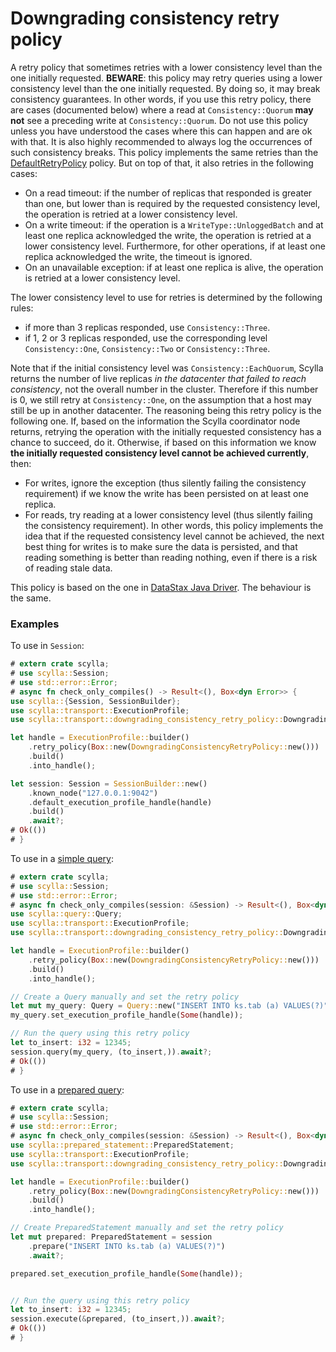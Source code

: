 # Downgrading consistency retry policy

A retry policy that sometimes retries with a lower consistency level than the one initially
requested.
**BEWARE**: this policy may retry queries using a lower consistency level than the one
initially requested. By doing so, it may break consistency guarantees. In other words, if you use
this retry policy, there are cases (documented below) where a read at `Consistency::Quorum` **may
not** see a preceding write at `Consistency::Quorum`. Do not use this policy unless you have
understood the cases where this can happen and are ok with that. It is also highly recommended to
always log the occurrences of such consistency breaks.
This policy implements the same retries than the [DefaultRetryPolicy](default.md) policy. But on top
of that, it also retries in the following cases:
  - On a read timeout: if the number of replicas that responded is greater than one, but lower
    than is required by the requested consistency level, the operation is retried at a lower
    consistency level.
  - On a write timeout: if the operation is a `WriteType::UnloggedBatch` and at least one
    replica acknowledged the write, the operation is retried at a lower consistency level.
    Furthermore, for other operations, if at least one replica acknowledged the write, the
    timeout is ignored.
  - On an unavailable exception: if at least one replica is alive, the operation is retried at
    a lower consistency level.

The lower consistency level to use for retries is determined by the following rules:
  - if more than 3 replicas responded, use `Consistency::Three`.
  - if 1, 2 or 3 replicas responded, use the corresponding level `Consistency::One`, `Consistency::Two` or
      `Consistency::Three`.

Note that if the initial consistency level was `Consistency::EachQuorum`, Scylla returns the number
of live replicas _in the datacenter that failed to reach consistency_, not the overall
number in the cluster. Therefore if this number is 0, we still retry at `Consistency::One`, on the
assumption that a host may still be up in another datacenter.
The reasoning being this retry policy is the following one. If, based on the information the
Scylla coordinator node returns, retrying the operation with the initially requested
consistency has a chance to succeed, do it. Otherwise, if based on this information we know
**the initially requested consistency level cannot be achieved currently**, then:
  - For writes, ignore the exception (thus silently failing the consistency requirement) if we
    know the write has been persisted on at least one replica.
  - For reads, try reading at a lower consistency level (thus silently failing the consistency
    requirement).
In other words, this policy implements the idea that if the requested consistency level cannot be
achieved, the next best thing for writes is to make sure the data is persisted, and that reading
something is better than reading nothing, even if there is a risk of reading stale data.

This policy is based on the one in [DataStax Java Driver](https://docs.datastax.com/en/drivers/java/3.11/com/datastax/driver/core/policies/DowngradingConsistencyRetryPolicy.html).
The behaviour is the same.

### Examples
To use in `Session`:
```rust
# extern crate scylla;
# use scylla::Session;
# use std::error::Error;
# async fn check_only_compiles() -> Result<(), Box<dyn Error>> {
use scylla::{Session, SessionBuilder};
use scylla::transport::ExecutionProfile;
use scylla::transport::downgrading_consistency_retry_policy::DowngradingConsistencyRetryPolicy;

let handle = ExecutionProfile::builder()
    .retry_policy(Box::new(DowngradingConsistencyRetryPolicy::new()))
    .build()
    .into_handle();

let session: Session = SessionBuilder::new()
    .known_node("127.0.0.1:9042")
    .default_execution_profile_handle(handle)
    .build()
    .await?;
# Ok(())
# }
```

To use in a [simple query](../queries/simple.md):
```rust
# extern crate scylla;
# use scylla::Session;
# use std::error::Error;
# async fn check_only_compiles(session: &Session) -> Result<(), Box<dyn Error>> {
use scylla::query::Query;
use scylla::transport::ExecutionProfile;
use scylla::transport::downgrading_consistency_retry_policy::DowngradingConsistencyRetryPolicy;

let handle = ExecutionProfile::builder()
    .retry_policy(Box::new(DowngradingConsistencyRetryPolicy::new()))
    .build()
    .into_handle();

// Create a Query manually and set the retry policy
let mut my_query: Query = Query::new("INSERT INTO ks.tab (a) VALUES(?)");
my_query.set_execution_profile_handle(Some(handle));

// Run the query using this retry policy
let to_insert: i32 = 12345;
session.query(my_query, (to_insert,)).await?;
# Ok(())
# }
```

To use in a [prepared query](../queries/prepared.md):
```rust
# extern crate scylla;
# use scylla::Session;
# use std::error::Error;
# async fn check_only_compiles(session: &Session) -> Result<(), Box<dyn Error>> {
use scylla::prepared_statement::PreparedStatement;
use scylla::transport::ExecutionProfile;
use scylla::transport::downgrading_consistency_retry_policy::DowngradingConsistencyRetryPolicy;

let handle = ExecutionProfile::builder()
    .retry_policy(Box::new(DowngradingConsistencyRetryPolicy::new()))
    .build()
    .into_handle();

// Create PreparedStatement manually and set the retry policy
let mut prepared: PreparedStatement = session
    .prepare("INSERT INTO ks.tab (a) VALUES(?)")
    .await?;

prepared.set_execution_profile_handle(Some(handle));


// Run the query using this retry policy
let to_insert: i32 = 12345;
session.execute(&prepared, (to_insert,)).await?;
# Ok(())
# }
```
